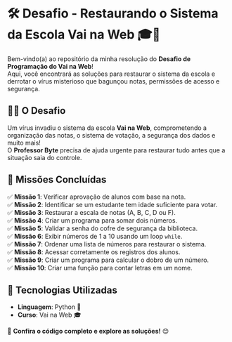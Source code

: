 # 🛠️ Desafio - Restaurando o Sistema da Escola Vai na Web 🎓🚀  

Bem-vindo(a) ao repositório da minha resolução do **Desafio de Programação do Vai na Web**!  
Aqui, você encontrará as soluções para restaurar o sistema da escola e derrotar o vírus misterioso que bagunçou notas, permissões de acesso e segurança.  

## 🕵️‍♂️ O Desafio  
Um vírus invadiu o sistema da escola **Vai na Web**, comprometendo a organização das notas, o sistema de votação, a segurança dos dados e muito mais!  
O **Professor Byte** precisa de ajuda urgente para restaurar tudo antes que a situação saia do controle.  

## 🚀 Missões Concluídas  
✅ **Missão 1**: Verificar aprovação de alunos com base na nota.  
✅ **Missão 2**: Identificar se um estudante tem idade suficiente para votar.  
✅ **Missão 3**: Restaurar a escala de notas (A, B, C, D ou F).  
✅ **Missão 4**: Criar um programa para somar dois números.  
✅ **Missão 5**: Validar a senha do cofre de segurança da biblioteca.  
✅ **Missão 6**: Exibir números de 1 a 10 usando um loop `while`.  
✅ **Missão 7**: Ordenar uma lista de números para restaurar o sistema.  
✅ **Missão 8**: Acessar corretamente os registros dos alunos.  
✅ **Missão 9**: Criar um programa para calcular o dobro de um número.  
✅ **Missão 10**: Criar uma função para contar letras em um nome.  


## 📌 Tecnologias Utilizadas  
- **Linguagem**: Python 🐍  
- **Curso**: Vai na Web 🎓  

🔗 **Confira o código completo e explore as soluções!** 😊  
